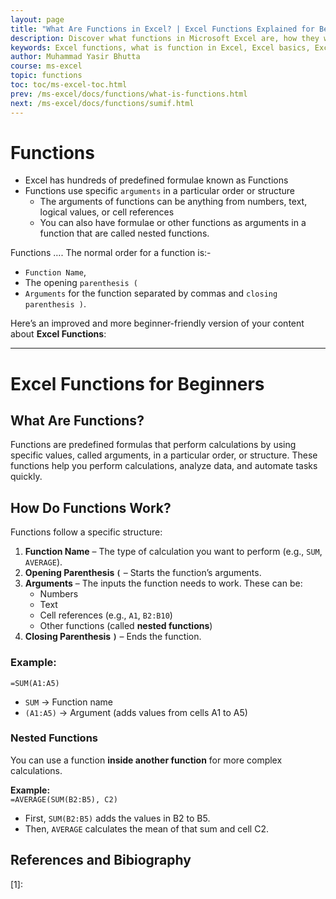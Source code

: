```yaml
---
layout: page
title: "What Are Functions in Excel? | Excel Functions Explained for Beginners"
description: Discover what functions in Microsoft Excel are, how they work, and why they’re essential for efficient data analysis. Learn Excel basics with clear examples for beginners..
keywords: Excel functions, what is function in Excel, Excel basics, Excel for beginners, Microsoft Excel tutorial, how to use functions in Excel, Excel formula guide, data analysis in Excel
author: Muhammad Yasir Bhutta
course: ms-excel
topic: functions
toc: toc/ms-excel-toc.html
prev: /ms-excel/docs/functions/what-is-functions.html
next: /ms-excel/docs/functions/sumif.html
---
```


# Functions

- Excel has hundreds of predefined formulae known as Functions
- Functions use specific `arguments` in a particular order or structure
  - The arguments of functions can be anything from numbers, text, logical values, or cell references
  - You can also have formulae or other functions as arguments in a function that are called nested functions.

Functions ….
The normal order for a function is:-

- `Function Name`,
- The opening `parenthesis (`
- `Arguments` for the function separated by commas and `closing parenthesis )`.


Here’s an improved and more beginner-friendly version of your content about **Excel Functions**:  

---  

# **Excel Functions for Beginners**  

## **What Are Functions?**  

Functions are predefined formulas that perform calculations by using specific values, called arguments, in a particular order, or structure. These functions help you perform calculations, analyze data, and automate tasks quickly. 

## **How Do Functions Work?**  
Functions follow a specific structure:  

1. **Function Name** – The type of calculation you want to perform (e.g., `SUM`, `AVERAGE`).  
2. **Opening Parenthesis `(`** – Starts the function’s arguments.  
3. **Arguments** – The inputs the function needs to work. These can be:  
   - Numbers  
   - Text  
   - Cell references (e.g., `A1`, `B2:B10`)  
   - Other functions (called **nested functions**)  
4. **Closing Parenthesis `)`** – Ends the function.  

### **Example:**  
`=SUM(A1:A5)`  
- `SUM` → Function name  
- `(A1:A5)` → Argument (adds values from cells A1 to A5)  

### **Nested Functions**  
You can use a function **inside another function** for more complex calculations.  

**Example:**  
`=AVERAGE(SUM(B2:B5), C2)`  
- First, `SUM(B2:B5)` adds the values in B2 to B5.  
- Then, `AVERAGE` calculates the mean of that sum and cell C2.  


## References and Bibiography

[1]: 